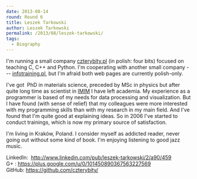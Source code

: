 ```yaml
---
date: 2013-08-14
round: Round 6
title: Leszek Tarkowski
author: Leszek Tarkowski
permalink: /2013/08/leszek-tarkowski/
tags:
  - Biography
---
```

I'm running a small company [czterybity.pl][1] (in polish: four bits) focused on teaching C, C++ and Python. I'm cooperating with another small company --- [infotraining.pl][2], but I'm afraid both web pages are currently polish-only.

I've got  PhD in materials science, preceded by MSc in physics but after quite long time as scientist in [IMIM][3] I have left academia. My experience as a programmer is based of my needs for data processing and visualization. But I have found (with sense of relief) that my colleagues were more interested with my programming skills than with my research in my main field. And I've found that I'm quite good at explaining ideas. So in 2006 I've started to conduct trainings, which is now my primary source of satisfaction.

I'm living in Kraków, Poland. I consider myself as addicted reader, never going out without some kind of book. I'm enjoying listening to good jazz music.

LinkedIn:  <http://www.linkedin.com/pub/leszek-tarkowski/2/a90/459>  
G+ : <https://plus.google.com/u/0/101450890367563227569>  
GitHub: <https://github.com/czterybity/>

 [1]: http://czterybity.pl "CzteryBity"
 [2]: http://infotraining.pl
 [3]: http://imim.pl/english
